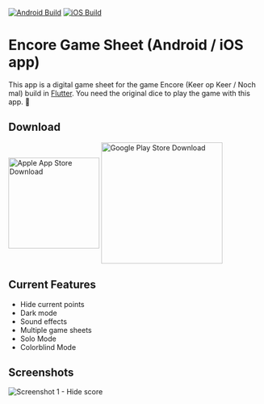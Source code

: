 [![Android Build](https://github.com/MaikelStuivenberg/EncoreGameSheet/actions/workflows/android-release.yml/badge.svg)](https://github.com/MaikelStuivenberg/EncoreGameSheet/actions/workflows/android-release.yml)
[![iOS Build](https://github.com/MaikelStuivenberg/EncoreGameSheet/actions/workflows/ios-release.yml/badge.svg)](https://github.com/MaikelStuivenberg/EncoreGameSheet/actions/workflows/ios-release.yml)

Encore Game Sheet (Android / iOS app)
==================

This app is a digital game sheet for the game Encore (Keer op Keer / Noch mal) build in <a href="https://flutter.dev/">Flutter<a>. You need the original dice to play the game with this app. 🎲

Download
------------------
<p float="left">
  <a href="https://apps.apple.com/us/app/encore-game-sheet/id1599803385"><img src="https://user-images.githubusercontent.com/13018117/147416020-b46b862a-0ef2-422c-a227-980b99157434.png" width="180" alt="Apple App Store Download" align="middle"  /></a>
  <a href="https://play.google.com/store/apps/details?id=nl.maikelstuivenberg.encore_gamesheet"><img src="https://user-images.githubusercontent.com/13018117/147416008-22d81c6d-cc8d-4727-abf3-e095d143b2e4.png" width="240" align="middle" alt="Google Play Store Download" /></a>
</p>
  
Current Features
------------------
* Hide current points
* Dark mode
* Sound effects
* Multiple game sheets
* Solo Mode
* Colorblind Mode

Screenshots
------------------
![Screenshot 1 - Hide score](https://user-images.githubusercontent.com/13018117/147416624-30a3453d-f9a7-45ee-ba45-bdaac7a972db.jpg)
